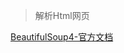 > 解析Html网页

[BeautifulSoup4-官方文档](https://www.crummy.com/software/BeautifulSoup/bs4/doc/index.zh.html)